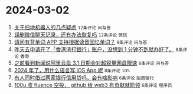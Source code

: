 # 2024-03-02

1. [关于扫地机器人的几点疑虑](https://www.v2ex.com/t/1019971) `12条评论` `问与答`
1. [误删微信聊天记录，还有办法恢复吗](https://www.v2ex.com/t/1019969) `12条评论` `微信`
1. [请问有背单词 APP 支持根据读音回忆单词？](https://www.v2ex.com/t/1019960) `9条评论` `问与答`
1. [昨天去申请开了「香港渣打银行」账户，没想到 1 分钟不到就办好了。](https://www.v2ex.com/t/1019965) `8条评论` `香港`
1. [之前看到新闻说阿里云盘 3.1 日期会对超容量网盘限速](https://www.v2ex.com/t/1019963) `8条评论` `问与答`
1. [2024 年了，用什么语言写 iOS App 呢](https://www.v2ex.com/t/1019961) `8条评论` `iOS`
1. [有人同时借过两家银行信用贷吗，会有啥影响](https://www.v2ex.com/t/1019968) `6条评论` `招商银行`
1. [100u 收 fluence 空投， github 给 web3 有贡献就能领](https://www.v2ex.com/t/1019967) `6条评论` `程序员`
